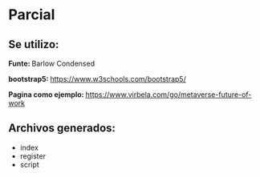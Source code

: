 # Parcial

## Se utilizo:
<b>Funte: </b> Barlow Condensed

<b>bootstrap5: </b> https://www.w3schools.com/bootstrap5/

<b>Pagina como ejemplo: </b> https://www.virbela.com/go/metaverse-future-of-work

## Archivos generados:
+ index
+ register
+ script